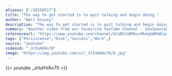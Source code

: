```yaml
---
aliases: ["/20150517"]
title: "The way to get started is to quit talking and begin doing."
author: "Walt Disney"
description: "The way to get started is to quit talking and begin doing. - Walt Disney quotes from GetInspired365.com"
summary: "Another video from our favourite YouTube Channel - Soulpancake. Success means different things to everyone, and we rarely take the time to talk about it. To get us all to share more, SoulPancake set up a giant coffee cup on the street corner and asked strangers to hop in and share a cup of success with each other. For more of their video's click 'more' below."
referenceurl: "https://www.youtube.com/channel/UCaDVcGDMkvcRb4qGARkWlyg"
tags: ["Persistence","Risk","Success","Work",]
source: "youtube"
videoid: "_JrIuHVAn70"
image: "https://img.youtube.com/vi/_JrIuHVAn70/0.jpg"
---
```


{{< youtube _JrIuHVAn70 >}}
